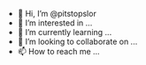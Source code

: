 - 👋 Hi, I’m @pitstopslor
- 👀 I’m interested in ...
- 🌱 I’m currently learning ...
- 💞️ I’m looking to collaborate on ...
- 📫 How to reach me ...

<!---
pitstopslor/pitstopslor is a ✨ special ✨ repository because its `README.md` (this file) appears on your GitHub profile.
You can click the Preview link to take a look at your changes.
--->
